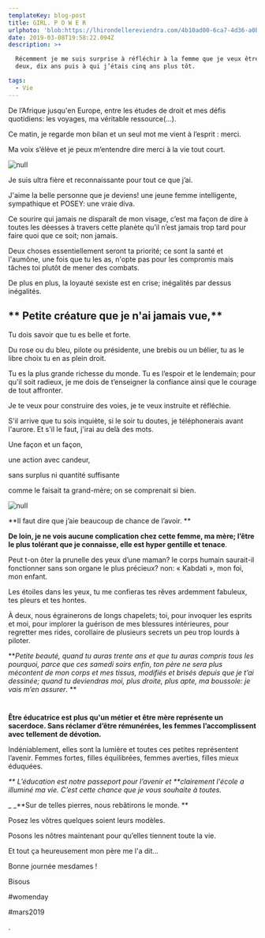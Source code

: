 ```yaml
---
templateKey: blog-post
title: GIRL. P O W E R
urlphoto: 'blob:https://lhirondellereviendra.com/4b10ad00-6ca7-4d36-a0b4-a3de5200c339'
date: 2019-03-08T19:58:22.094Z
description: >+

  Récemment je me suis surprise à réfléchir à la femme que je veux être dans
  deux, dix ans puis à qui j’étais cinq ans plus tôt. 

tags:
  - Vie
---
```

De l’Afrique jusqu'en Europe, entre les études de droit et mes défis quotidiens: les voyages, ma véritable ressource(...).

Ce matin, je regarde mon bilan et un seul mot me vient à l’esprit : merci.

Ma voix s’élève et je peux m’entendre dire merci à la vie tout court.

![null](/img/e89574a7-8235-4d04-b1de-4d57f8c24365.png)

Je suis ultra fière et reconnaissante pour tout ce que j’ai.

J'aime la belle personne que je deviens! une jeune femme intelligente, sympathique et POSEY: une vraie diva.

Ce sourire qui jamais ne disparaît de mon visage, c’est ma façon de dire à toutes les déesses à travers cette planète qu’il n’est jamais trop tard pour faire quoi que ce soit; non jamais.

 Deux choses essentiellement seront ta priorité; ce sont la santé et l'aumône, une fois que tu les as, n'opte pas pour les compromis mais tâches toi plutôt de mener des combats.

De plus en plus, la loyauté sexiste est en crise; inégalités par dessus inégalités. 

## ** Petite créature que je n'ai jamais vue,**

Tu dois savoir que tu es belle et forte. 

Du rose ou du bleu, pilote ou présidente, une brebis ou un bélier, tu as le libre choix tu en as plein droit.

 Tu es la plus grande richesse du monde. Tu es l’espoir et le lendemain; pour qu’il soit radieux, je me dois de t’enseigner la confiance ainsi que le courage de tout affronter. 

Je te veux pour construire des voies, je te veux instruite et réfléchie.

S'il arrive que tu sois inquiète, si le soir tu doutes, je téléphonerais avant l'aurore. Et s'il le faut, j'irai au delà des mots.

Une façon et un façon, 

une action avec candeur, 

sans surplus ni quantité suffisante 

comme le faisait ta grand-mère; on se comprenait si bien.

![null](/img/design-sans-titre.png)

**Il faut dire que j’aie beaucoup de chance de l’avoir. **

**De loin, je ne vois aucune complication chez cette femme, ma mère; l’être le plus tolérant que je connaisse, elle est hyper gentille et tenace**.

 Peut t-on ôter la prunelle des yeux d’une maman? le corps humain saurait-il fonctionner sans son organe le plus précieux? non: « Kabdati », mon foi, mon enfant.

Les étoiles dans les yeux, tu me confieras tes rêves ardemment fabuleux, tes pleurs et tes hontes.

 À deux, nous égrainerons de longs chapelets; toi, pour invoquer les esprits et moi, pour implorer la guérison de mes blessures intérieures, pour regretter mes rides, corollaire de plusieurs secrets un peu trop lourds à piloter.

**_Petite beauté, quand tu auras trente ans et que tu auras compris tous les pourquoi, parce que ces samedi soirs enfin, ton père ne sera plus mécontent de mon corps et mes tissus, modifiés et brisés depuis que je t’ai dessinée; quand tu deviendras moi, plus droite, plus apte, ma boussole: je vais m’en assurer_.
**

## 

# 

**Être éducatrice est plus qu'un métier et être mère représente un sacerdoce. Sans réclamer d’être rémunérées, les femmes l’accomplissent avec tellement de dévotion.**

Indéniablement, elles sont la lumière et toutes ces petites représentent l’avenir.
 Femmes fortes, filles équilibrées, femmes averties, filles mieux éduquées. 

_**
L’éducation est notre passeport pour l’avenir et **clairement l'école a illuminé ma vie. C’est cette chance que je vous souhaite à toutes._

_ _**Sur de telles pierres, nous rebâtirons le monde. **

Posez les vôtres quelques soient leurs modèles. 

Posons les nôtres maintenant pour qu’elles tiennent toute la vie.

Et tout ça heureusement mon père me l'a dit...

Bonne journée mesdames  !

Bisous

\#womenday

\#mars2019

.
